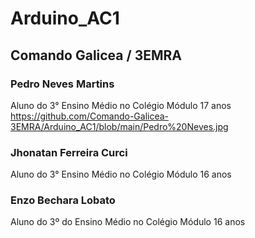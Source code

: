 # Arduino_AC1
## Comando Galicea / 3EMRA

### Pedro Neves Martins
Aluno do 3° Ensino Médio no Colégio Módulo
17 anos
https://github.com/Comando-Galicea-3EMRA/Arduino_AC1/blob/main/Pedro%20Neves.jpg
### Jhonatan Ferreira Curci
Aluno do 3° Ensino Médio no Colégio Módulo
16 anos

### Enzo Bechara Lobato
Aluno do 3º do Ensino Médio no Colégio Módulo
16 anos
